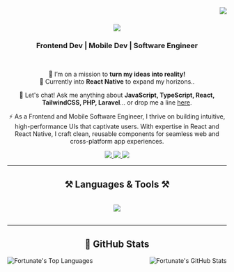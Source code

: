<img align="right" src="https://visitor-badge.laobi.icu/badge?page_id=fortstar09" />

<h1 align="center">
    <img src="https://readme-typing-svg.herokuapp.com/?font=Poppins&size=35&center=true&vCenter=true&width=500&height=70&duration=4000&lines=Hello+There!+👋;+I'm+Fortunate+!;" />
</h1>

<h3 align="center">Frontend Dev | Mobile Dev | Software Engineer</h3>

<br/>

<div align="center">
 
 🔭 I’m on a mission to **turn my ideas into reality!**  
 🌱 Currently into **React Native** to expand my horizons..
 
 💬 Let's chat! Ask me anything about **JavaScript, TypeScript, React, TailwindCSS, PHP, Laravel**... or drop me a line [here](mailto:ogunyafort@gmail.com).  

⚡ As a Frontend and Mobile Software Engineer, I thrive on building intuitive, high-performance UIs that captivate users. With expertise in React and React Native, I craft clean, reusable components for seamless web and cross-platform app experiences.
</div>
 
<div align="center"> 
  <a href="mailto:ogunyafort@gmail.com" target="_blank">
    <img src="https://img.shields.io/badge/Gmail-333333?style=for-the-badge&logo=gmail&logoColor=red" />
  </a>
  <a href="https://www.linkedin.com/in/ogunya-fortunate" target="_blank">
    <img src="https://img.shields.io/badge/LinkedIn-0077B5?style=for-the-badge&logo=linkedin&logoColor=white" />
  </a>
  <a href="https://fortunate-portfolio.vercel.app" target="_blank">
     <img src="https://img.shields.io/badge/Portfolio-FF5722?style=for-the-badge&logo=todoist&logoColor=white" />
  </a>
</div>

<hr/>

<h2 align="center">⚒️ Languages & Tools ⚒️</h2>
<br/>
<div align="center">
    <img src="https://skillicons.dev/icons?i=html,css,tailwind,bootstrap,javascript,typescript,react,php,next,appwrite,laravel" width={100} />
</div>

<br/>
<hr/>

<div align="center">
  <h2>🌟 GitHub Stats</h2>
  <img align="left" src="https://github-readme-stats.vercel.app/api/top-langs/?username=fortstar09&layout=donut" alt="Fortunate's Top Languages">
  <img align="right" src="https://github-readme-stats.vercel.app/api?username=fortstar09&show_icons=true&theme=radical" alt="Fortunate's GitHub Stats">
</div>
